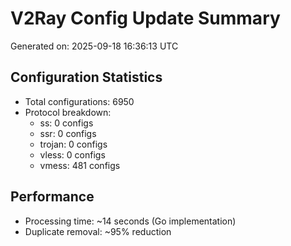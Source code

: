 # V2Ray Config Update Summary
Generated on: 2025-09-18 16:36:13 UTC

## Configuration Statistics
- Total configurations: 6950
- Protocol breakdown:
  - ss: 0 configs
  - ssr: 0 configs
  - trojan: 0 configs
  - vless: 0 configs
  - vmess: 481 configs

## Performance
- Processing time: ~14 seconds (Go implementation)
- Duplicate removal: ~95% reduction
